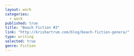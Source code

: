 ```yaml
---
layout: work
categories: 
  - work
published: true
title: "Beach Fiction #3"
link: "http://krishartrum.com/blog/beach-fiction-genera/"
type: writing
selected: true
genre: Fiction
---
```


